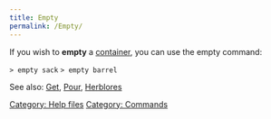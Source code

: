 ```yaml
---
title: Empty
permalink: /Empty/
---
```


If you wish to **empty** a [container](container "wikilink"), you can
use the empty command:

`> empty sack`
`> empty barrel`

See also: [Get](Get "wikilink"), [Pour](Pour "wikilink"),
[Herblores](Herblores "wikilink")

[Category: Help files](Category:_Help_files "wikilink") [Category:
Commands](Category:_Commands "wikilink")